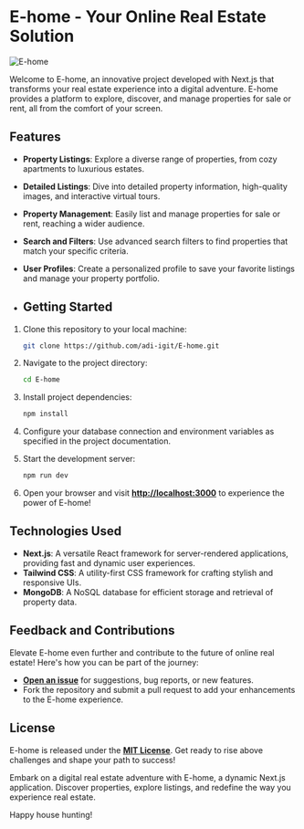 # E-home - Your Online Real Estate Solution

![E-home](https://res.cloudinary.com/dd40wbf0z/image/upload/v1692426479/1_qhi0wa.png)

Welcome to E-home, an innovative project developed with Next.js that transforms your real estate experience into a digital adventure. E-home provides a platform to explore, discover, and manage properties for sale or rent, all from the comfort of your screen.

## Features

- **Property Listings**: Explore a diverse range of properties, from cozy apartments to luxurious estates.

- **Detailed Listings**: Dive into detailed property information, high-quality images, and interactive virtual tours.

- **Property Management**: Easily list and manage properties for sale or rent, reaching a wider audience.

- **Search and Filters**: Use advanced search filters to find properties that match your specific criteria.

- **User Profiles**: Create a personalized profile to save your favorite listings and manage your property portfolio.

- ## Getting Started

1. Clone this repository to your local machine:

   ```bash
   git clone https://github.com/adi-igit/E-home.git
   ```
   
2. Navigate to the project directory:

   ```bash
   cd E-home
   ```
   
3. Install project dependencies:

   ```bash
   npm install
   ```

4. Configure your database connection and environment variables as specified in the project documentation.
   
5. Start the development server:

   ```bash
   npm run dev
   ```

6. Open your browser and visit [**http://localhost:3000**](http://localhost:3000) to experience the power of E-home!

## Technologies Used

* **Next.js**: A versatile React framework for server-rendered applications, providing fast and dynamic user experiences.
* **Tailwind CSS**: A utility-first CSS framework for crafting stylish and responsive UIs.
* **MongoDB**: A NoSQL database for efficient storage and retrieval of property data.

## Feedback and Contributions

Elevate E-home even further and contribute to the future of online real estate! Here's how you can be part of the journey:

* [**Open an issue**](https://github.com/adi-igit/E-home/issues) for suggestions, bug reports, or new features.
* Fork the repository and submit a pull request to add your enhancements to the E-home experience.

## License

E-home is released under the [**MIT License**](https://github.com/adi-igit/E-home/blob/main/LICENSE.md). Get ready to rise above challenges and shape your path to success!

Embark on a digital real estate adventure with E-home, a dynamic Next.js application. Discover properties, explore listings, and redefine the way you experience real estate.

Happy house hunting! 
